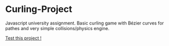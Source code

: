# Curling-Project
Javascript university assignment. Basic curling game with Bézier curves for pathes and very simple collisions/physics engine.

[Test this project !](https://hypoxanthine.go.yj.fr/Projet/Code/src/html/init.html)
